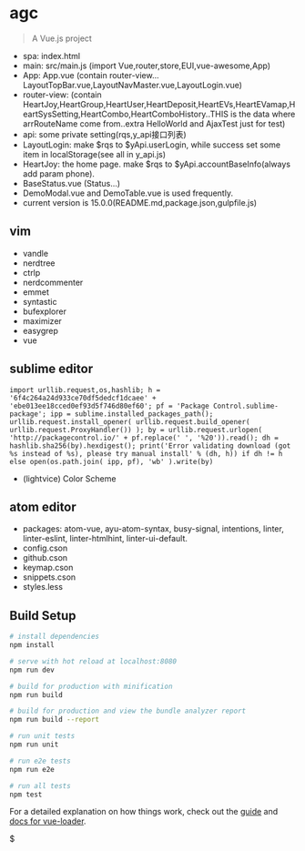 # agc

> A Vue.js project

* spa: index.html
* main: src/main.js (import Vue,router,store,EUI,vue-awesome,App)
* App: App.vue (contain router-view... LayoutTopBar.vue,LayoutNavMaster.vue,LayoutLogin.vue)
* router-view: (contain HeartJoy,HeartGroup,HeartUser,HeartDeposit,HeartEVs,HeartEVamap,HeartSysSetting,HeartCombo,HeartComboHistory..THIS is the data where arrRouteName come from..extra HelloWorld and AjaxTest just for test)
* api: some private setting(rqs,y_api接口列表)
* LayoutLogin: make $rqs to $yApi.userLogin, while success set some item in localStorage(see all in y_api.js)
* HeartJoy: the home page. make $rqs to $yApi.accountBaseInfo(always add param phone).
* BaseStatus.vue (Status...)
* DemoModal.vue and DemoTable.vue is used frequently.
* current version is 15.0.0(README.md,package.json,gulpfile.js)


## vim

* vandle
* nerdtree
* ctrlp
* nerdcommenter
* emmet
* syntastic
* bufexplorer
* maximizer
* easygrep
* vue

## sublime editor
```
import urllib.request,os,hashlib; h = '6f4c264a24d933ce70df5dedcf1dcaee' + 'ebe013ee18cced0ef93d5f746d80ef60'; pf = 'Package Control.sublime-package'; ipp = sublime.installed_packages_path(); urllib.request.install_opener( urllib.request.build_opener( urllib.request.ProxyHandler()) ); by = urllib.request.urlopen( 'http://packagecontrol.io/' + pf.replace(' ', '%20')).read(); dh = hashlib.sha256(by).hexdigest(); print('Error validating download (got %s instead of %s), please try manual install' % (dh, h)) if dh != h else open(os.path.join( ipp, pf), 'wb' ).write(by)
```

* (lightvice) Color Scheme


## atom editor

* packages: atom-vue, ayu-atom-syntax, busy-signal, intentions, linter, linter-eslint, linter-htmlhint, linter-ui-default.
* config.cson
* github.cson
* keymap.cson
* snippets.cson
* styles.less



## Build Setup

``` bash
# install dependencies
npm install

# serve with hot reload at localhost:8080
npm run dev

# build for production with minification
npm run build

# build for production and view the bundle analyzer report
npm run build --report

# run unit tests
npm run unit

# run e2e tests
npm run e2e

# run all tests
npm test
```

For a detailed explanation on how things work, check out the [guide](http://vuejs-templates.github.io/webpack/) and [docs for vue-loader](http://vuejs.github.io/vue-loader).

$
